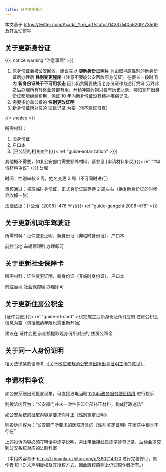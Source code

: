 ```yaml
---
title: 证件变更指引
---
```


本文基于 <https://twitter.com/Asada_Yuki_art/status/1433754058209173509> 及其互动撰写

## 关于更新身份证

{{< notice warning "注意事项" >}}

1. 原身份证会被公安回收，建议先以 **更新身份证照片** 为由取得原性别的新身份证后办理后 **性别变更程序**（注意不要被公安回收原身份证）
   在很长一段时间内 **新身份证处于不可用状态** 因此仍然需要使用老身份证作为通行凭证
   另外此之后办理所有转移业务都有用，开精神类药物只要有历史记录，哪怕销户旧身份证都能继续使用，保证 10 年内新身份证没有精神疾病记录。
1. 需要多份盖公章的 **性别更改证明**
1. 新身份证所对应的 征信记录 为空（但不建议自查）

{{< /notice >}}

所需材料：

1. 旧身份证
1. 户口本
1. [已公证的相关文件]({{< ref "guide-notarization" >}})

其他概不需要，如果公安部门需要额外材料，请参见 [申请材料争议]({{< ref "#申请材料争议" >}}) 处理

时间：性别审核 2 周，姓名变更 2 周（不可同时进行）

审核通过：领取临时身份证，正式身份证需等待 2 周左右（换发新身份证的时候会收掉一张）

法律依据：[「公治〔2008〕478 号」]({{< ref "guide-gongzhi-2008-478" >}})

## 关于更新机动车驾驶证

所需材料：证件变更证明、新身份证（非临时身份证）、户口本

前往当地 车辆管理所 办理即可

## 关于更新社会保障卡

所需材料：证件变更证明、新身份证（非临时身份证）、户口本

前往当地 社会保障局 办理即可

## 关于更新住房公积金

[证件变更]({{< ref "guide-id-card" >}})完成之后新身份证所对应的 住房公积金 信息为空（包括缴纳年限也需重新开始）

建议在 证件变更 前全额提取现身份所对应的 住房公积金

## 关于同一人身份证明

相关法律条款请参考 [《关于改进和规范公安派出所出具证明工作的意见》](http://www.gov.cn/xinwen/2016-08/11/content_5098821.htm)

## 申请材料争议

如公安系统出现扯皮现象，可直接致电当地 [12345政务服务便民热线](https://baike.baidu.com/item/12345政务服务便民热线) 进行投诉

则投诉内容为：“公安部门并未一次性告知全部补正材料，构成行政违法”

如公安系统的扯皮内容是要求你补正《性别鉴定证明》

则投诉内容为：“公安部门所要求的医院开具的《性别鉴定证明》在医院中根本不存在”

上述投诉内容必须在电话中逐字说明，并让电话接线员逐字逐句记录，后续会提交到公安系统对应的法制科室

（本段内容基于 <https://zhuanlan.zhihu.com/p/380214370> 进行完善修订，原作者 ID-ID 未声明版权及其授权方式，因此版权原则上仍归原作者所有。）
